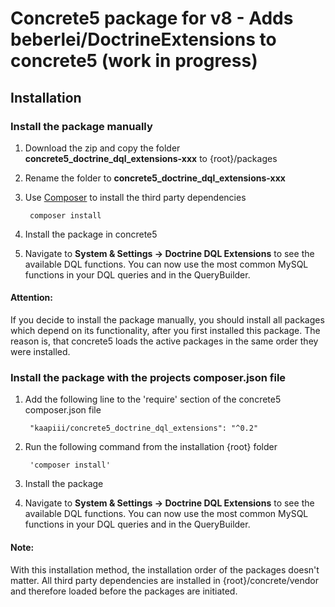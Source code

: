 Concrete5 package for v8 - Adds beberlei/DoctrineExtensions to concrete5 (work in progress)
======

Installation
------------------

### Install the package manually

1. Download the zip and copy the folder **concrete5_doctrine_dql_extensions-xxx** to {root}/packages
2. Rename the folder to **concrete5_doctrine_dql_extensions-xxx**
2. Use [Composer](https://getcomposer.org/) to install the third party dependencies

        composer install

4. Install the package in concrete5
5. Navigate to **System & Settings -> Doctrine DQL Extensions** to see the available DQL functions. You can now use the most common MySQL functions in your DQL queries and in the QueryBuilder.

#### Attention: 
If you decide to install the package manually, you should install all packages which depend on its functionality, after you first installed this package. The reason is, that concrete5 loads the active packages in the same order they were installed.

### Install the package with the projects composer.json file

1. Add the following line to the 'require' section of the concrete5 composer.json file


        "kaapiii/concrete5_doctrine_dql_extensions": "^0.2"


2. Run the following command from the installation {root} folder


		'composer install'

		
3. Install the package
4. Navigate to **System & Settings -> Doctrine DQL Extensions** to see the available DQL functions. You can now use the most common MySQL functions in your DQL queries and in the QueryBuilder.

#### Note: 
With this installation method, the installation order of the packages doesn't matter. All third party dependencies are installed in {root}/concrete/vendor and therefore loaded before the packages are initiated.

